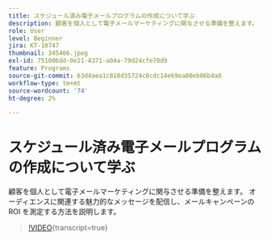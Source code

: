 ```yaml
---
title: スケジュール済み電子メールプログラムの作成について学ぶ
description: 顧客を個人として電子メールマーケティングに関与させる準備を整えます。 オーディエンスに関連する魅力的なメッセージを配信し、メールキャンペーンの ROI を測定する方法を説明します。
role: User
level: Beginner
jira: KT-10747
thumbnail: 345466.jpeg
exl-id: 751006dd-0e21-4371-a04a-79d24cfe70d9
feature: Programs
source-git-commit: 63d4aea1c818d35724c0cdc14e69ea00eb06b4a0
workflow-type: tm+mt
source-wordcount: '74'
ht-degree: 2%

---
```


# スケジュール済み電子メールプログラムの作成について学ぶ

顧客を個人として電子メールマーケティングに関与させる準備を整えます。 オーディエンスに関連する魅力的なメッセージを配信し、メールキャンペーンの ROI を測定する方法を説明します。

>[!VIDEO](https://video.tv.adobe.com/v/345466/?quality=12&learn=on){transcript=true}
